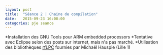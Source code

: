 ```yaml
---
layout: post
title:  "Séance 2 | Chaine de compilation"
date:   2015-09-23 16:00:00
categories: pje seance
---
```

*Installation des GNU Tools pour ARM embedded processors
*Tentative avec Eclipse selon des posts sur internet, mais n'a pas marché.
*Utilisation des bibliothèques [rfLPC][rflpc-gh] fournies par Michaël Hauspie (Lille 1)


[rflpc-gh]:   	https://github.com/hauspie/rflpc
